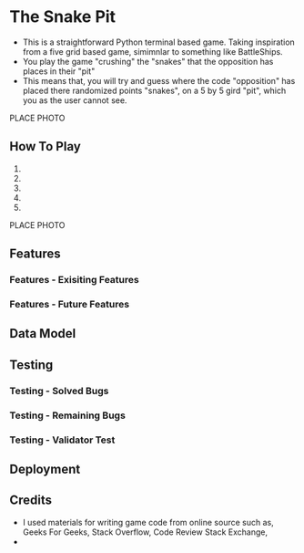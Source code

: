 # The Snake Pit

* This is a straightforward Python terminal based game. Taking inspiration from a five grid based game, simimnlar to something like BattleShips.
* You play the game "crushing" the "snakes" that the opposition has places in their "pit"
* This means that, you will try and guess where the code "opposition" has placed there randomized points "snakes", on a 5 by 5 gird "pit", which you as the user cannot see. 

PLACE PHOTO


## How To Play 

1.
2.
3.
4.
5.

PLACE PHOTO 


## Features 

###  Features - Exisiting Features

###  Features - Future Features 

## Data Model 

## Testing 

###  Testing - Solved Bugs 

###  Testing - Remaining Bugs 

###  Testing - Validator Test

## Deployment 

## Credits 

* I used materials for writing game code from online source such as, Geeks For Geeks, Stack Overflow, Code Review Stack Exchange, 
* 
